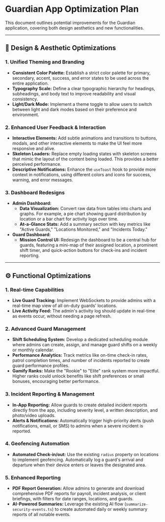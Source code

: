 # Guardian App Optimization Plan

This document outlines potential improvements for the Guardian application, covering both design aesthetics and new functionalities.

---

## 🎨 Design & Aesthetic Optimizations

### 1. Unified Theming and Branding
- **Consistent Color Palette:** Establish a strict color palette for primary, secondary, accent, success, and error states to be used across the entire application.
- **Typography Scale:** Define a clear typographic hierarchy for headings, subheadings, and body text to improve readability and visual consistency.
- **Light/Dark Mode:** Implement a theme toggle to allow users to switch between light and dark modes based on their preference and environment.

### 2. Enhanced User Feedback & Interaction
- **Interactive Elements:** Add subtle animations and transitions to buttons, modals, and other interactive elements to make the UI feel more responsive and alive.
- **Skeleton Loaders:** Replace empty loading states with skeleton screens that mimic the layout of the content being loaded. This provides a better perceived performance.
- **Descriptive Notifications:** Enhance the `useToast` hook to provide more context in notifications, using different colors and icons for success, warning, and error messages.

### 3. Dashboard Redesigns
- **Admin Dashboard:**
    - **Data Visualization:** Convert raw data from tables into charts and graphs. For example, a pie chart showing guard distribution by location or a bar chart for activity logs over time.
    - **At-a-Glance Stats:** Add a summary section with key metrics like "Active Guards," "Locations Monitored," and "Incidents Today."
- **Guard Dashboard:**
    - **Mission Control UI:** Redesign the dashboard to be a central hub for guards, featuring a mini-map of their assigned location, a prominent shift timer, and quick-action buttons for check-ins and incident reporting.

---

## ⚙️ Functional Optimizations

### 1. Real-time Capabilities
- **Live Guard Tracking:** Implement WebSockets to provide admins with a real-time map view of all on-duty guards' locations.
- **Live Activity Feed:** The admin's activity log should update in real-time as events occur, without needing a page refresh.

### 2. Advanced Guard Management
- **Shift Scheduling System:** Develop a dedicated scheduling module where admins can create, assign, and manage guard shifts on a weekly or monthly calendar.
- **Performance Analytics:** Track metrics like on-time check-in rates, patrol completion times, and number of incidents reported to create guard performance profiles.
- **Gamify Ranks:** Make the "Rookie" to "Elite" rank system more impactful. Higher ranks could unlock benefits like shift preferences or small bonuses, encouraging better performance.

### 3. Incident Reporting & Management
- **In-App Reporting:** Allow guards to create detailed incident reports directly from the app, including severity level, a written description, and photo/video uploads.
- **Alerts & Notifications:** Automatically trigger high-priority alerts (push notifications, email, or SMS) to admins when a severe incident is reported.

### 4. Geofencing Automation
- **Automated Check-in/out:** Use the existing `radius` property on locations to implement geofencing. Automatically log a guard's arrival and departure when their device enters or leaves the designated area.

### 5. Enhanced Reporting
- **PDF Report Generation:** Allow admins to generate and download comprehensive PDF reports for payroll, incident analysis, or client briefings, with filters for date ranges, locations, and guards.
- **AI-Powered Summaries:** Leverage the existing AI flow (`summarize-security-events.ts`) to create automated daily or weekly summary reports of all notable events.
